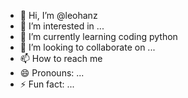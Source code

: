 - 👋 Hi, I’m @leohanz
- 👀 I’m interested in ...
- 🌱 I’m currently learning coding python
- 💞️ I’m looking to collaborate on ...
- 📫 How to reach me 
- 😄 Pronouns: ...
- ⚡ Fun fact: ...

<!---
leohanz/leohanz is a ✨ special ✨ repository because its `README.md` (this file) appears on your GitHub profile.
You can click the Preview link to take a look at your changes.
--->
